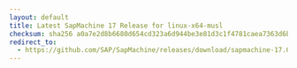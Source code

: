 ```yaml
---
layout: default
title: Latest SapMachine 17 Release for linux-x64-musl
checksum: sha256 a0a7e2d8b6680d654cd323a6d944be3e81d3c1f4781caea7363d6bcafec03481
redirect_to:
  - https://github.com/SAP/SapMachine/releases/download/sapmachine-17.0.8/sapmachine-jdk-17.0.8_linux-x64-musl_bin.tar.gz
---
```

